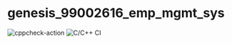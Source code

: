 # genesis_99002616_emp_mgmt_sys
![cppcheck-action](https://github.com/99002616/genesis_99002616_emp_mgmt_sys/workflows/cppcheck-action/badge.svg)
![C/C++ CI](https://github.com/99002616/genesis_99002616_emp_mgmt_sys/workflows/C/C++%20CI/badge.svg)
